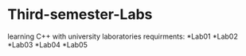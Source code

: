 # Third-semester-Labs
learning C++ with university laboratories
requirments:
*Lab01
*Lab02
*Lab03
*Lab04
*Lab05
